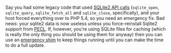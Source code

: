 Say you had some legacy code that used [SQLite2 API calls](http://www.php.net/manual/en/ref.sqlite.php) (`sqlite_open`, `sqlite_query`, `sqlite_fetch_all` and `sqlite_close`, specifically), and your host forced everything over to PHP 5.4, so you need an emergency fix. Bad news: your sqlite2 data is now useless unless you force-reinstall Sqlite2 support from [PECL](http://pecl.php.net/). If, however, you're using SQLite files for caching (which is really the only thing you should be using them for anyway) then you can use an [emergency shim](https://gist.github.com/Pomax/b9fd11d872a72be73317) to keep things running until you can make the time to do a full update.